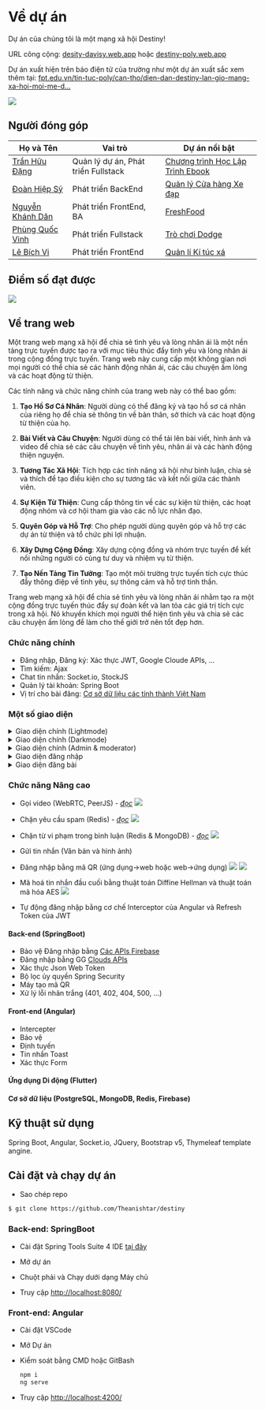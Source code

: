 # Về dự án

Dự án của chúng tôi là một mạng xã hội Destiny!

URL công cộng: [desity-davisy.web.app](https://destiny-davisy.web.app) hoặc [destiny-poly.web.app](https://destiny-poly.web.app)

Dự án xuất hiện trên báo điện tử của trường như một dự án xuất sắc xem thêm tại: [fpt.edu.vn/tin-tuc-poly/can-tho/dien-dan-destiny-lan-gio-mang-xa-hoi-moi-me-d...](https://caodang.fpt.edu.vn/tin-tuc-poly/can-tho/dien-dan-destiny-lan-gio-mang-xa-hoi-moi-me-do-sinh-vien-fpt-polytechnic-can-tho-thuc-hien.html)

<!-- Dự án được hướng dẫn bởi thầy [Trần Văn Nhuôm](https://github.com/tvnhuom/) và sử dụng các công nghệ như: Java Spring Boot, Socket.io, Thymeleaf template engine, bootstrap 5, ... -->

![](./images/aff1e46df533596d0022.jpg)

## Người đóng góp
| Họ và Tên | Vai trò | Dự án nổi bật |
|-----------|------|--------------------|
|[Trần Hữu Đặng]() | Quản lý dự án, Phát triển Fullstack | [Chương trình Học Lập Trình Ebook](https://angurvad-5559e.web.app/)  
|[Đoàn Hiệp Sỹ]() | Phát triển BackEnd | [Quản lý Cửa hàng Xe đạp](https://github.com/DoanSy16/biker-shop-manager)  
|[Nguyễn Khánh Dân]() | Phát triển FrontEnd, BA | [FreshFood](https://github.com/NguyenKhanhDan/FreshFood)  
|[Phùng Quốc Vinh]() | Phát triển Fullstack | [Trò chơi Dodge](https://github.com/Dinhisme/DodgeGame)  
|[Lê Bích Vi]() | Phát triển FrontEnd | [Quản lí Kí túc xá](https://github.com/TheBank0911/Quanlikitucxa)

## Điểm số đạt được

![](./images/DATN-marks.png)


## Về trang web 
Một trang web mạng xã hội để chia sẻ tình yêu và lòng nhân ái là một nền tảng trực tuyến được tạo ra với mục tiêu thúc đẩy tình yêu và lòng nhân ái trong cộng đồng trực tuyến. Trang web này cung cấp một không gian nơi mọi người có thể chia sẻ các hành động nhân ái, các câu chuyện ấm lòng và các hoạt động từ thiện.

Các tính năng và chức năng chính của trang web này có thể bao gồm:

1. **Tạo Hồ Sơ Cá Nhân**: Người dùng có thể đăng ký và tạo hồ sơ cá nhân của riêng họ để chia sẻ thông tin về bản thân, sở thích và các hoạt động từ thiện của họ.

2. **Bài Viết và Câu Chuyện**: Người dùng có thể tải lên bài viết, hình ảnh và video để chia sẻ các câu chuyện về tình yêu, nhân ái và các hành động thiện nguyện.

3. **Tương Tác Xã Hội**: Tích hợp các tính năng xã hội như bình luận, chia sẻ và thích để tạo điều kiện cho sự tương tác và kết nối giữa các thành viên.

4. **Sự Kiện Từ Thiện**: Cung cấp thông tin về các sự kiện từ thiện, các hoạt động nhóm và cơ hội tham gia vào các nỗ lực nhân đạo.

5. **Quyên Góp và Hỗ Trợ**: Cho phép người dùng quyên góp và hỗ trợ các dự án từ thiện và tổ chức phi lợi nhuận.

6. **Xây Dựng Cộng Đồng**: Xây dựng cộng đồng và nhóm trực tuyến để kết nối những người có cùng tư duy và nhiệm vụ từ thiện.

7. **Tạo Nền Tảng Tin Tưởng**: Tạo một môi trường trực tuyến tích cực thúc đẩy thông điệp về tình yêu, sự thông cảm và hỗ trợ tinh thần.

Trang web mạng xã hội để chia sẻ tình yêu và lòng nhân ái nhằm tạo ra một cộng đồng trực tuyến thúc đẩy sự đoàn kết và lan tỏa các giá trị tích cực trong xã hội. Nó khuyến khích mọi người thể hiện tình yêu và chia sẻ các câu chuyện ấm lòng để làm cho thế giới trở nên tốt đẹp hơn.

### Chức năng chính
- Đăng nhập, Đăng ký: Xác thực JWT, Google Cloude APIs, ...
- Tìm kiếm: Ajax
- Chat tin nhắn: Socket.io, StockJS
- Quản lý tài khoản: Spring Boot
- Vị trí cho bài đăng: [Cơ sở dữ liệu các tỉnh thành Việt Nam](https://github.com/dangtranhuu/vietnamese-provinces-database)

### Một số giao diện

<details>
  <summary>Giao diện chính (Lightmode)</summary>
  
  ![](./images/ui-home-lightmode.jpg)
</details>

<details>
  <summary>Giao diện chính (Darkmode)</summary>
  
  ![](./images/ui-home-darkmode.jpg)
</details>

<details>
  <summary>Giao diện chính (Admin & moderator)</summary>
  
  ![](./images/ui-home-admin.jpg)
</details>

<details>
  <summary>Giao diện đăng nhập</summary>

  ![](./images/ui-login.jpg)
</details>

<details>
  <summary>Giao diện đăng bài</summary>

  ![](./images/ui-upload-post.jpg)
</details>




### Chức năng Nâng cao
- Gọi video (WebRTC, PeerJS) - <i>[đọc](https://github.com/theanishtar/video-call-webrtc)</i>
![](./images/video-call.gif)

- Chặn yêu cầu spam (Redis) - <i>[đọc](https://github.com/theanishtar/spam-request-filter)</i>
![](./images/spam-request.gif)

- Chặn từ vi phạm trong bình luận (Redis & MongoDB) - <i>[đọc](https://github.com/theanishtar/vetonary)</i>
![](./images/ssaaz.png)

- Gửi tin nhắn (Văn bản và hình ảnh)
- Đăng nhập bằng mã QR (ứng dụng->web hoặc web->ứng dụng)
![](./images/login-qr-to-app.gif)
![](./images/login-qr-to-web.gif.gif)

- Mã hoá tin nhắn đầu cuối bằng thuật toán Diffine Hellman và thuật toán mã hóa AES
![](./images/18854512544cf812a15d.jpg)

- Tự động đăng nhập bằng cơ chế Interceptor của Angular và Refresh Token của JWT

#### Back-end (SpringBoot)
- Bảo vệ Đăng nhập bằng [Các APIs Firebase](https://console.firebase.google.com/u/1/project/davitickets-2e627/database/davitickets-2e627-default-rtdb/data/~2Flogin~2Fshield)
- Đăng nhập bằng GG [Clouds APIs]()
- Xác thực Json Web Token
- Bộ lọc ủy quyền Spring Security
- Máy tạo mã QR
- Xử lý lỗi nhãn trắng (401, 402, 404, 500, ...)

#### Front-end (Angular)
- Intercepter
- Bảo vệ
- Định tuyến
- Tin nhắn Toast
- Xác thực Form

#### Ứng dụng Di động (Flutter)

#### Cơ sở dữ liệu (PostgreSQL, MongoDB, Redis, Firebase)


## Kỹ thuật sử dụng

Spring Boot, Angular, Socket.io, JQuery, Bootstrap v5, Thymeleaf template angine.



<!-- ## Mục lục (tuỳ chọn)

- Yêu cầu
- Các module được đề xuất
- Cài đặt
- Cấu hình
- Xử lý sự cố
- Câu hỏi thường gặp
- Người duy trì -->

## Cài đặt và chạy dự án

- Sao chép repo
```bash
$ git clone https://github.com/Theanishtar/destiny
```
### Back-end: SpringBoot

- Cài đặt Spring Tools Suite 4 IDE [tại đây](https://spring.io/tools)

- Mở dự án 

- Chuột phải và Chạy dưới dạng Máy chủ

- Truy cập [http://localhost:8080/](http://localhost:8080/)

  
### Front-end: Angular

- Cài đặt VSCode
- Mở Dự án
- Kiểm soát bằng CMD hoặc GitBash
  
  ``` bash
  npm i
  ng serve
   ```
  
- Truy cập [http://localhost:4200/](http://localhost:4200/)
